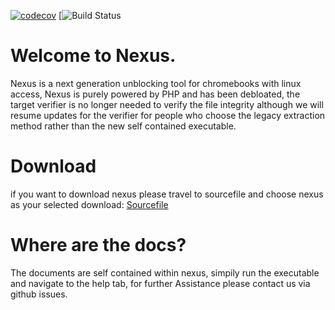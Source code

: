 [![codecov](https://codecov.io/gh/rainsoftware/Nexus-Final/graph/badge.svg?token=V10XV02PK2)](https://codecov.io/gh/rainsoftware/Nexus-Final) [![Build Status](https://github.com//rainsoftware/Nexus-Final/actions/workflows/php.yml/badge.svg)



# Welcome to Nexus.
Nexus is a next generation unblocking tool for chromebooks with linux access, Nexus is purely powered by PHP and has been debloated, the target verifier is no longer needed to verify the file integrity although we will resume updates for the verifier for people who choose the legacy extraction method rather than the new self contained executable.

# Download
if you want to download nexus please travel to sourcefile and choose nexus as your selected download: [Sourcefile](https://rainsoftware.github.io/Sourcefile-Website-Revamped/download/)

# Where are the docs?
The documents are self contained within nexus, simpily run the executable and navigate to the help tab, for further Assistance please contact us via github issues.
